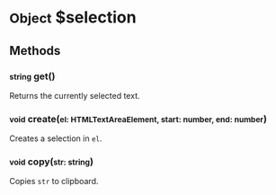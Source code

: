 # <small>Object</small> $selection

## Methods
### <small>string</small> get()
Returns the currently selected text.
### <small>void</small> create(<small>el: HTMLTextAreaElement, start: number, end: number</small>)
Creates a selection in `el`.
### <small>void</small> copy(<small>str: string</small>)
Copies `str` to clipboard.